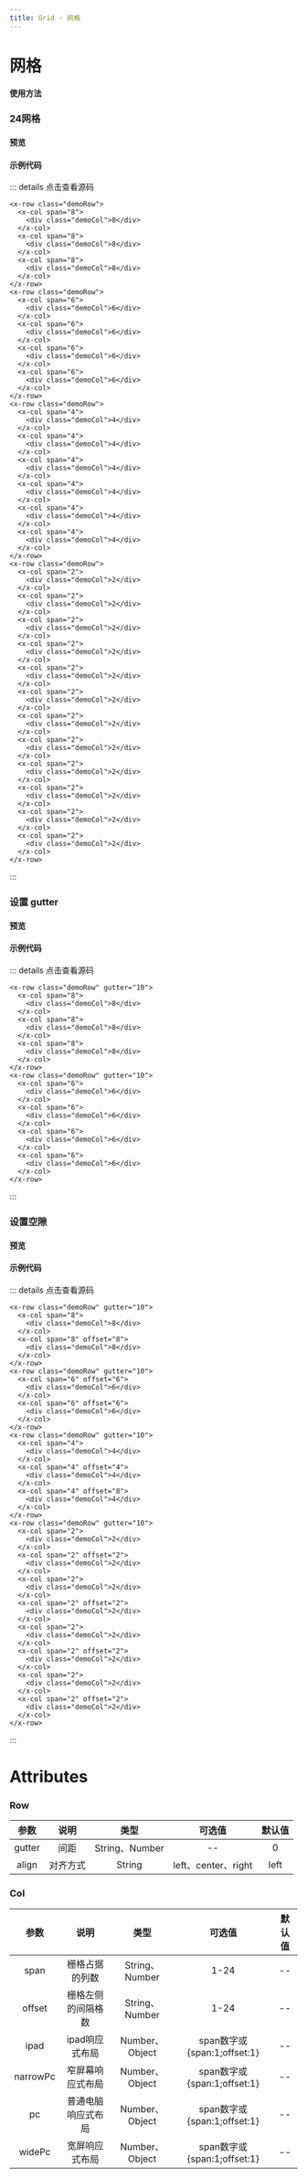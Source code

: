 ```yaml
---
title: Grid - 网格
---
```

# 网格

**使用方法**

### 24网格

#### 预览

<ClientOnly>
<grid-demo-1></grid-demo-1>
</ClientOnly>

#### 示例代码 
::: details 点击查看源码
```vue
<x-row class="demoRow">
  <x-col span="8">
    <div class="demoCol">8</div>
  </x-col>
  <x-col span="8">
    <div class="demoCol">8</div>
  </x-col>
  <x-col span="8">
    <div class="demoCol">8</div>
  </x-col>
</x-row>
<x-row class="demoRow">
  <x-col span="6">
    <div class="demoCol">6</div>
  </x-col>
  <x-col span="6">
    <div class="demoCol">6</div>
  </x-col>
  <x-col span="6">
    <div class="demoCol">6</div>
  </x-col>
  <x-col span="6">
    <div class="demoCol">6</div>
  </x-col>
</x-row>
<x-row class="demoRow">
  <x-col span="4">
    <div class="demoCol">4</div>
  </x-col>
  <x-col span="4">
    <div class="demoCol">4</div>
  </x-col>
  <x-col span="4">
    <div class="demoCol">4</div>
  </x-col>
  <x-col span="4">
    <div class="demoCol">4</div>
  </x-col>
  <x-col span="4">
    <div class="demoCol">4</div>
  </x-col>
  <x-col span="4">
    <div class="demoCol">4</div>
  </x-col>
</x-row>
<x-row class="demoRow">
  <x-col span="2">
    <div class="demoCol">2</div>
  </x-col>
  <x-col span="2">
    <div class="demoCol">2</div>
  </x-col>
  <x-col span="2">
    <div class="demoCol">2</div>
  </x-col>
  <x-col span="2">
    <div class="demoCol">2</div>
  </x-col>
  <x-col span="2">
    <div class="demoCol">2</div>
  </x-col>
  <x-col span="2">
    <div class="demoCol">2</div>
  </x-col>
  <x-col span="2">
    <div class="demoCol">2</div>
  </x-col>
  <x-col span="2">
    <div class="demoCol">2</div>
  </x-col>
  <x-col span="2">
    <div class="demoCol">2</div>
  </x-col>
  <x-col span="2">
    <div class="demoCol">2</div>
  </x-col>
  <x-col span="2">
    <div class="demoCol">2</div>
  </x-col>
  <x-col span="2">
    <div class="demoCol">2</div>
  </x-col>
</x-row>
```
:::
### 设置 gutter

#### 预览

<ClientOnly>
<grid-demo-2></grid-demo-2>
</ClientOnly>

#### 示例代码
::: details 点击查看源码
```vue
<x-row class="demoRow" gutter="10">
  <x-col span="8">
    <div class="demoCol">8</div>
  </x-col>
  <x-col span="8">
    <div class="demoCol">8</div>
  </x-col>
  <x-col span="8">
    <div class="demoCol">8</div>
  </x-col>
</x-row>
<x-row class="demoRow" gutter="10">
  <x-col span="6">
    <div class="demoCol">6</div>
  </x-col>
  <x-col span="6">
    <div class="demoCol">6</div>
  </x-col>
  <x-col span="6">
    <div class="demoCol">6</div>
  </x-col>
  <x-col span="6">
    <div class="demoCol">6</div>
  </x-col>
</x-row>
```
:::
### 设置空隙

#### 预览

<ClientOnly>
<grid-demo-3></grid-demo-3>
</ClientOnly>

#### 示例代码
::: details 点击查看源码
```vue
<x-row class="demoRow" gutter="10">
  <x-col span="8">
    <div class="demoCol">8</div>
  </x-col>
  <x-col span="8" offset="8">
    <div class="demoCol">8</div>
  </x-col>
</x-row>
<x-row class="demoRow" gutter="10">
  <x-col span="6" offset="6">
    <div class="demoCol">6</div>
  </x-col>
  <x-col span="6" offset="6">
    <div class="demoCol">6</div>
  </x-col>
</x-row>
<x-row class="demoRow" gutter="10">
  <x-col span="4">
    <div class="demoCol">4</div>
  </x-col>
  <x-col span="4" offset="4">
    <div class="demoCol">4</div>
  </x-col>
  <x-col span="4" offset="8">
    <div class="demoCol">4</div>
  </x-col>
</x-row>
<x-row class="demoRow" gutter="10">
  <x-col span="2">
    <div class="demoCol">2</div>
  </x-col>
  <x-col span="2" offset="2">
    <div class="demoCol">2</div>
  </x-col>
  <x-col span="2">
    <div class="demoCol">2</div>
  </x-col>
  <x-col span="2" offset="2">
    <div class="demoCol">2</div>
  </x-col>
  <x-col span="2">
    <div class="demoCol">2</div>
  </x-col>
  <x-col span="2" offset="2">
    <div class="demoCol">2</div>
  </x-col>
  <x-col span="2">
    <div class="demoCol">2</div>
  </x-col>
  <x-col span="2" offset="2">
    <div class="demoCol">2</div>
  </x-col>
</x-row>
```
:::
# Attributes

### Row 
|参数| 说明 |  类型  | 可选值 | 默认值 |
| :-------------: |:-------------:| :-----:|:-----:|:-----:|
|gutter| 间距 | String、Number |--|0
|align|对齐方式|String|left、center、right|left

### Col
|参数| 说明 |  类型  | 可选值 | 默认值 |
| :-------------: |:-------------:| :-----:|:-----:|:-----:|
|span| 栅格占据的列数 | String、Number |1-24|--
|offset|栅格左侧的间隔格数| String、Number|1-24|--
|ipad|ipad响应式布局|Number、Object|span数字或{span:1;offset:1}|--
|narrowPc|窄屏幕响应式布局|Number、Object|span数字或{span:1;offset:1}|--
|pc|普通电脑响应式布局|Number、Object|span数字或{span:1;offset:1}|--
|widePc|宽屏响应式布局|Number、Object|span数字或{span:1;offset:1}|--